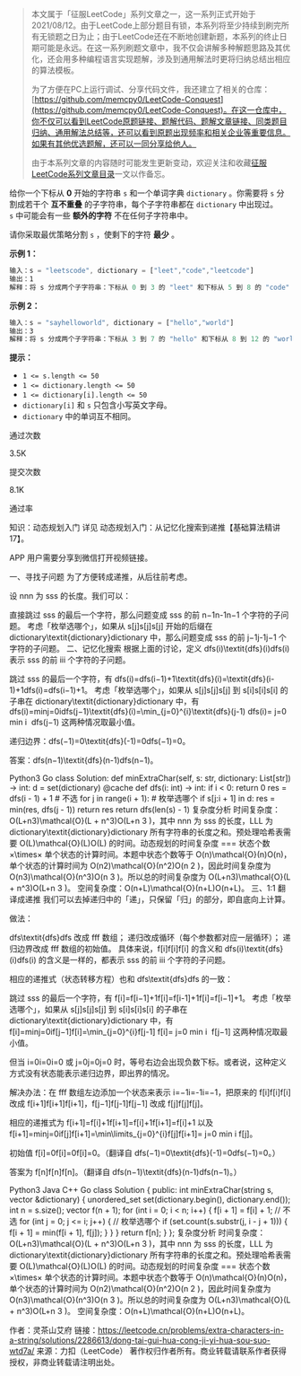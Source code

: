 > 本文属于「征服LeetCode」系列文章之一，这一系列正式开始于2021/08/12。由于LeetCode上部分题目有锁，本系列将至少持续到刷完所有无锁题之日为止；由于LeetCode还在不断地创建新题，本系列的终止日期可能是永远。在这一系列刷题文章中，我不仅会讲解多种解题思路及其优化，还会用多种编程语言实现题解，涉及到通用解法时更将归纳总结出相应的算法模板。
> <b></b>
> 
> 为了方便在PC上运行调试、分享代码文件，我还建立了相关的仓库：[https://github.com/memcpy0/LeetCode-Conquest](https://github.com/memcpy0/LeetCode-Conquest)。在这一仓库中，你不仅可以看到LeetCode原题链接、题解代码、题解文章链接、同类题目归纳、通用解法总结等，还可以看到原题出现频率和相关企业等重要信息。如果有其他优选题解，还可以一同分享给他人。
> <b></b>
> 
> 由于本系列文章的内容随时可能发生更新变动，欢迎关注和收藏[征服LeetCode系列文章目录](https://memcpy0.blog.csdn.net/article/details/119656559)一文以作备忘。

给你一个下标从 **0** 开始的字符串 `s` 和一个单词字典 `dictionary` 。你需要将 `s` 分割成若干个 **互不重叠** 的子字符串，每个子字符串都在 `dictionary` 中出现过。`s` 中可能会有一些 **额外的字符** 不在任何子字符串中。

请你采取最优策略分割 `s` ，使剩下的字符 **最少** 。

**示例 1：**
```js
输入：s = "leetscode", dictionary = ["leet","code","leetcode"]
输出：1
解释：将 s 分成两个子字符串：下标从 0 到 3 的 "leet" 和下标从 5 到 8 的 "code" 。只有 1 个字符没有使用（下标为 4），所以我们返回 1 。
```
**示例 2：**
```js
输入：s = "sayhelloworld", dictionary = ["hello","world"]
输出：3
解释：将 s 分成两个子字符串：下标从 3 到 7 的 "hello" 和下标从 8 到 12 的 "world" 。下标为 0 ，1 和 2 的字符没有使用，所以我们返回 3 。
```
**提示：**
- `1 <= s.length <= 50`
- `1 <= dictionary.length <= 50`
- `1 <= dictionary[i].length <= 50`
- `dictionary[i]` 和 `s` 只包含小写英文字母。
- `dictionary` 中的单词互不相同。

通过次数

3.5K

提交次数

8.1K

通过率


知识：动态规划入门
详见 动态规划入门：从记忆化搜索到递推【基础算法精讲 17】。

APP 用户需要分享到微信打开视频链接。

一、寻找子问题
为了方便转成递推，从后往前考虑。

设 nnn 为 sss 的长度。我们可以：

直接跳过 sss 的最后一个字符，那么问题变成 sss 的前 n−1n-1n−1 个字符的子问题。
考虑「枚举选哪个」，如果从 s[j]s[j]s[j] 开始的后缀在 dictionary\textit{dictionary}dictionary 中，那么问题变成 sss 的前 j−1j-1j−1 个字符的子问题。
二、记忆化搜索
根据上面的讨论，定义 dfs(i)\textit{dfs}(i)dfs(i) 表示 sss 的前 iii 个字符的子问题。

跳过 sss 的最后一个字符，有 dfs(i)=dfs(i−1)+1\textit{dfs}(i)=\textit{dfs}(i-1)+1dfs(i)=dfs(i−1)+1。
考虑「枚举选哪个」，如果从 s[j]s[j]s[j] 到 s[i]s[i]s[i] 的子串在 dictionary\textit{dictionary}dictionary 中，有
dfs(i)=min⁡j=0idfs(j−1)\textit{dfs}(i)=\min_{j=0}^{i}\textit{dfs}(j-1)
dfs(i)= 
j=0
min
i
​
 dfs(j−1)
这两种情况取最小值。

递归边界：dfs(−1)=0\textit{dfs}(-1)=0dfs(−1)=0。

答案：dfs(n−1)\textit{dfs}(n-1)dfs(n−1)。

Python3
Go
class Solution:
    def minExtraChar(self, s: str, dictionary: List[str]) -> int:
        d = set(dictionary)
        @cache
        def dfs(i: int) -> int:
            if i < 0: return 0
            res = dfs(i - 1) + 1  # 不选
            for j in range(i + 1):  # 枚举选哪个
                if s[j:i + 1] in d:
                    res = min(res, dfs(j - 1))
            return res
        return dfs(len(s) - 1)
复杂度分析
时间复杂度：O(L+n3)\mathcal{O}(L + n^3)O(L+n 
3
 )，其中 nnn 为 sss 的长度，LLL 为 dictionary\textit{dictionary}dictionary 所有字符串的长度之和。预处理哈希表需要 O(L)\mathcal{O}(L)O(L) 的时间。动态规划的时间复杂度 === 状态个数 ×\times× 单个状态的计算时间。本题中状态个数等于 O(n)\mathcal{O}(n)O(n)，单个状态的计算时间为 O(n2)\mathcal{O}(n^2)O(n 
2
 )，因此时间复杂度为 O(n3)\mathcal{O}(n^3)O(n 
3
 )。所以总的时间复杂度为 O(L+n3)\mathcal{O}(L + n^3)O(L+n 
3
 )。
空间复杂度：O(n+L)\mathcal{O}(n+L)O(n+L)。
三、1:1 翻译成递推
我们可以去掉递归中的「递」，只保留「归」的部分，即自底向上计算。

做法：

dfs\textit{dfs}dfs 改成 fff 数组；
递归改成循环（每个参数都对应一层循环）；
递归边界改成 fff 数组的初始值。
具体来说，f[i]f[i]f[i] 的含义和 dfs(i)\textit{dfs}(i)dfs(i) 的含义是一样的，都表示 sss 的前 iii 个字符的子问题。

相应的递推式（状态转移方程）也和 dfs\textit{dfs}dfs 的一致：

跳过 sss 的最后一个字符，有 f[i]=f[i−1]+1f[i]=f[i-1]+1f[i]=f[i−1]+1。
考虑「枚举选哪个」，如果从 s[j]s[j]s[j] 到 s[i]s[i]s[i] 的子串在 dictionary\textit{dictionary}dictionary 中，有
f[i]=min⁡j=0if[j−1]f[i]=\min_{j=0}^{i}f[j-1]
f[i]= 
j=0
min
i
​
 f[j−1]
这两种情况取最小值。

但当 i=0i=0i=0 或 j=0j=0j=0 时，等号右边会出现负数下标。或者说，这种定义方式没有状态能表示递归边界，即出界的情况。

解决办法：在 fff 数组左边添加一个状态来表示 i=−1i=-1i=−1，把原来的 f[i]f[i]f[i] 改成 f[i+1]f[i+1]f[i+1]，f[j−1]f[j-1]f[j−1] 改成 f[j]f[j]f[j]。

相应的递推式为 f[i+1]=f[i]+1f[i+1]=f[i]+1f[i+1]=f[i]+1 以及 f[i+1]=min⁡j=0if[j]f[i+1]=\min\limits_{j=0}^{i}f[j]f[i+1]= 
j=0
min
i
​
 f[j]。

初始值 f[i]=0f[i]=0f[i]=0。（翻译自 dfs(−1)=0\textit{dfs}(-1)=0dfs(−1)=0。）

答案为 f[n]f[n]f[n]。（翻译自 dfs(n−1)\textit{dfs}(n-1)dfs(n−1)。）

Python3
Java
C++
Go
class Solution {
public:
    int minExtraChar(string s, vector<string> &dictionary) {
        unordered_set<string> set(dictionary.begin(), dictionary.end());
        int n = s.size();
        vector<int> f(n + 1);
        for (int i = 0; i < n; i++) {
            f[i + 1] = f[i] + 1; // 不选
            for (int j = 0; j <= i; j++) { // 枚举选哪个
                if (set.count(s.substr(j, i - j + 1))) {
                    f[i + 1] = min(f[i + 1], f[j]);
                }
            }
        }
        return f[n];
    }
};
复杂度分析
时间复杂度：O(L+n3)\mathcal{O}(L + n^3)O(L+n 
3
 )，其中 nnn 为 sss 的长度，LLL 为 dictionary\textit{dictionary}dictionary 所有字符串的长度之和。预处理哈希表需要 O(L)\mathcal{O}(L)O(L) 的时间。动态规划的时间复杂度 === 状态个数 ×\times× 单个状态的计算时间。本题中状态个数等于 O(n)\mathcal{O}(n)O(n)，单个状态的计算时间为 O(n2)\mathcal{O}(n^2)O(n 
2
 )，因此时间复杂度为 O(n3)\mathcal{O}(n^3)O(n 
3
 )。所以总的时间复杂度为 O(L+n3)\mathcal{O}(L + n^3)O(L+n 
3
 )。
空间复杂度：O(n+L)\mathcal{O}(n+L)O(n+L)。

作者：灵茶山艾府
链接：https://leetcode.cn/problems/extra-characters-in-a-string/solutions/2286613/dong-tai-gui-hua-cong-ji-yi-hua-sou-suo-wtd7a/
来源：力扣（LeetCode）
著作权归作者所有。商业转载请联系作者获得授权，非商业转载请注明出处。